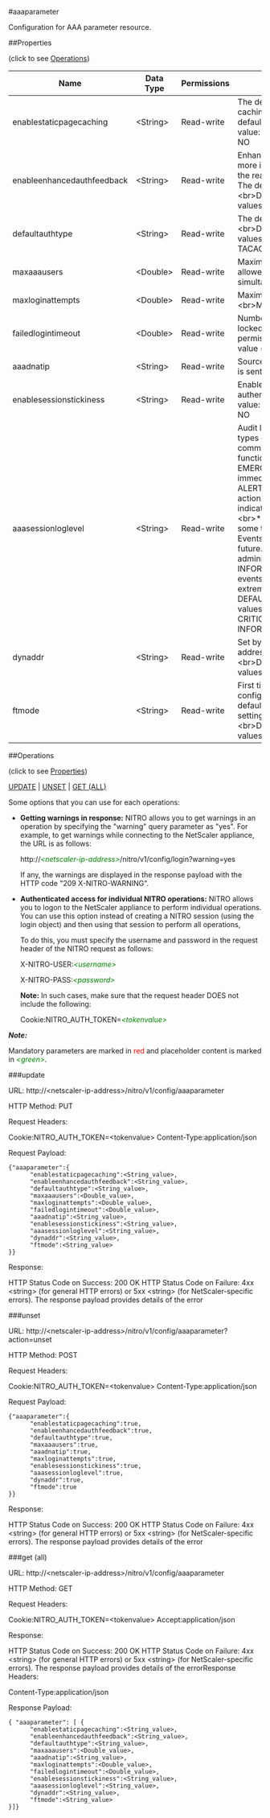 #aaaparameter

Configuration for AAA parameter resource.


##Properties 
<span>(click to see [Operations](#operations))</span>


<table><thead><tr><th>Name</th><th> Data Type</th><th> Permissions</th><th>Description</th></tr></thead><tbody><tr><td>enablestaticpagecaching</td><td>&lt;String></td><td>Read-write</td><td>The default state of VPN Static Page caching. If nothing is specified, the default value is set to YES.&lt;br>Default value: YES&lt;br>Possible values = YES, NO</td><tr><tr><td>enableenhancedauthfeedback</td><td>&lt;String></td><td>Read-write</td><td>Enhanced auth feedback provides more information to the end user about the reason for an authentication failure. The default value is set to NO.&lt;br>Default value: NO&lt;br>Possible values = YES, NO</td><tr><tr><td>defaultauthtype</td><td>&lt;String></td><td>Read-write</td><td>The default authentication server type.&lt;br>Default value: LOCAL&lt;br>Possible values = LOCAL, LDAP, RADIUS, TACACS, CERT</td><tr><tr><td>maxaaausers</td><td>&lt;Double></td><td>Read-write</td><td>Maximum number of concurrent users allowed to log on to VPN simultaneously.&lt;br>Minimum value = 1</td><tr><tr><td>maxloginattempts</td><td>&lt;Double></td><td>Read-write</td><td>Maximum Number of login Attempts.&lt;br>Minimum value = 1</td><tr><tr><td>failedlogintimeout</td><td>&lt;Double></td><td>Read-write</td><td>Number of minutes an account will be locked if user exceeds maximum permissible attempts.&lt;br>Minimum value = 1</td><tr><tr><td>aaadnatip</td><td>&lt;String></td><td>Read-write</td><td>Source IP address to use for traffic that is sent to the authentication server.</td><tr><tr><td>enablesessionstickiness</td><td>&lt;String></td><td>Read-write</td><td>Enables/Disables stickiness to authentication servers.&lt;br>Default value: NO&lt;br>Possible values = YES, NO</td><tr><tr><td>aaasessionloglevel</td><td>&lt;String></td><td>Read-write</td><td>Audit log level, which specifies the types of events to log for cli executed commands. &lt;br>Available values function as follows: &lt;br>* EMERGENCY - Events that indicate an immediate crisis on the server.&lt;br>* ALERT - Events that might require action.&lt;br>* CRITICAL - Events that indicate an imminent server crisis.&lt;br>* ERROR - Events that indicate some type of error.&lt;br>* WARNING - Events that require action in the near future.&lt;br>* NOTICE - Events that the administrator should know about.&lt;br>* INFORMATIONAL - All but low-level events.&lt;br>* DEBUG - All events, in extreme detail.&lt;br>Default value: DEFAULT_LOGLEVEL_AAA&lt;br>Possible values = EMERGENCY, ALERT, CRITICAL, ERROR, WARNING, NOTICE, INFORMATIONAL, DEBUG</td><tr><tr><td>dynaddr</td><td>&lt;String></td><td>Read-write</td><td>Set by the DHCP client when the IP address was fetched dynamically.&lt;br>Default value: OFF&lt;br>Possible values = ON, OFF</td><tr><tr><td>ftmode</td><td>&lt;String></td><td>Read-write</td><td>First time user mode determines which configuration options are shown by default when logging in to the GUI. This setting is controlled by the GUI.&lt;br>Default value: ON&lt;br>Possible values = ON, HA, OFF</td><tr></tbody></table>
##Operations 
<span>(click to see [Properties](#properties))</span>


[UPDATE](#update) | [UNSET](#unset) | [GET (ALL)](#get-(all))


Some options that you can use for each operations:
<ul><li><p><b>Getting warnings in response:</b> NITRO allows you to get warnings in an operation by specifying the "warning" query parameter as "yes". For example, to get warnings while connecting to the NetScaler appliance, the URL is as follows:</p><p>http://<span style="color:green;font-style:italic;">&lt;netscaler-ip-address&gt;</span>/nitro/v1/config/login?warning=yes</p><p>If any, the warnings are displayed in the response payload with the HTTP code "209 X-NITRO-WARNING".</p></li><li><p><b>Authenticated access for individual NITRO operations:</b> NITRO allows you to logon to the NetScaler appliance to perform individual operations. You can use this option instead of creating a NITRO session (using the login object) and then using that session to perform all operations,</p><p>To do this, you must specify the username and password in the request header of the NITRO request as follows:</p><p>X-NITRO-USER:<span style="color:green;font-style:italic;">&lt;username&gt;</span></p><p>X-NITRO-PASS:<span style="color:green;font-style:italic;">&lt;password&gt;</span></p><p><b>Note:</b> In such cases, make sure that the request header DOES not include the following:</p><p>Cookie:NITRO_AUTH_TOKEN=<span style="color:green;font-style:italic;">&lt;tokenvalue&gt;</span></p></li></ul>



***Note:*** 
Mandatory parameters are marked in <span style="color:#FF0000;">red</span> and placeholder content is marked in <span style="color:green;font-style:italic">&lt;green&gt;</span>.

###update



URL: http://&lt;netscaler-ip-address&gt;/nitro/v1/config/aaaparameter
HTTP Method: PUT
Request Headers:

Cookie:NITRO_AUTH_TOKEN=&lt;tokenvalue&gt;Content-Type:application/json

Request Payload: ```{"aaaparameter":{      "enablestaticpagecaching":<String_value>,      "enableenhancedauthfeedback":<String_value>,      "defaultauthtype":<String_value>,      "maxaaausers":<Double_value>,      "maxloginattempts":<Double_value>,      "failedlogintimeout":<Double_value>,      "aaadnatip":<String_value>,      "enablesessionstickiness":<String_value>,      "aaasessionloglevel":<String_value>,      "dynaddr":<String_value>,      "ftmode":<String_value>}}```
Response:
HTTP Status Code on Success: 200 OKHTTP Status Code on Failure: 4xx &lt;string&gt; (for general HTTP errors) or 5xx &lt;string&gt; (for NetScaler-specific errors). The response payload provides details of the error


###unset



URL: http://&lt;netscaler-ip-address&gt;/nitro/v1/config/aaaparameter?action=unset
HTTP Method: POST
Request Headers:

Cookie:NITRO_AUTH_TOKEN=&lt;tokenvalue&gt;Content-Type:application/json

Request Payload: ```{"aaaparameter":{      "enablestaticpagecaching":true,      "enableenhancedauthfeedback":true,      "defaultauthtype":true,      "maxaaausers":true,      "aaadnatip":true,      "maxloginattempts":true,      "enablesessionstickiness":true,      "aaasessionloglevel":true,      "dynaddr":true,      "ftmode":true}}```
Response:
HTTP Status Code on Success: 200 OKHTTP Status Code on Failure: 4xx &lt;string&gt; (for general HTTP errors) or 5xx &lt;string&gt; (for NetScaler-specific errors). The response payload provides details of the error


###get (all)



URL: http://&lt;netscaler-ip-address&gt;/nitro/v1/config/aaaparameter
HTTP Method: GET
Request Headers:

Cookie:NITRO_AUTH_TOKEN=&lt;tokenvalue&gt;Accept:application/json

Response:
HTTP Status Code on Success: 200 OKHTTP Status Code on Failure: 4xx &lt;string&gt; (for general HTTP errors) or 5xx &lt;string&gt; (for NetScaler-specific errors). The response payload provides details of the errorResponse Headers:

Content-Type:application/json

Response Payload: ```{ "aaaparameter": [ {      "enablestaticpagecaching":<String_value>,      "enableenhancedauthfeedback":<String_value>,      "defaultauthtype":<String_value>,      "maxaaausers":<Double_value>,      "aaadnatip":<String_value>,      "maxloginattempts":<Double_value>,      "failedlogintimeout":<Double_value>,      "enablesessionstickiness":<String_value>,      "aaasessionloglevel":<String_value>,      "dynaddr":<String_value>,      "ftmode":<String_value>}]}```



